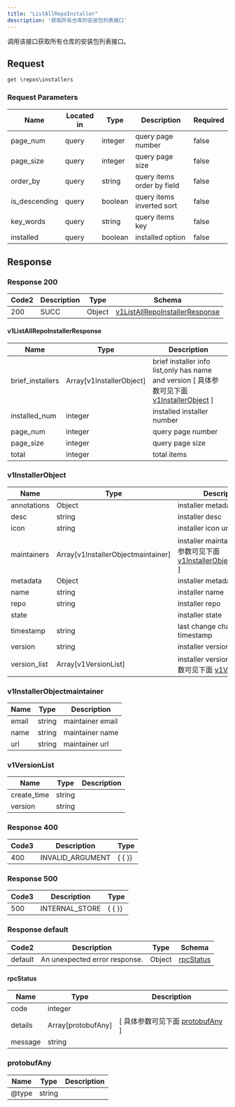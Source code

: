 ```yaml
---
title: "ListAllRepoInstaller"
description: '获取所有仓库的安装包列表接口'
---
```

调用该接口获取所有仓库的安装包列表接口。

## Request

```
get \repos\installers
```

###  Request Parameters

| Name | Located in | Type | Description |  Required |
| ---- | ---------- | ----------- | ----------- |  ---- |
| page_num | query | integer | query page number |  false |
| page_size | query | integer | query page size |  false |
| order_by | query | string | query items order by field |  false |
| is_descending | query | boolean | query items inverted sort |  false |
| key_words | query | string | query items key |  false |
| installed | query | boolean | installed option |  false |

## Response

### Response  200 
| Code2 | Description | Type | Schema |
| ---- | ----------- | ------ | ------ |
| 200 | SUCC | Object | [v1ListAllRepoInstallerResponse](#v1ListAllRepoInstallerResponse) |

#### v1ListAllRepoInstallerResponse

| Name | Type | Description | 
| ---- | ---- | ----------- |         
| brief_installers | Array[v1InstallerObject] | brief installer info list,only has name and version [ 具体参数可见下面 [v1InstallerObject](#v1InstallerObject) ] |       
| installed_num | integer | installed installer number |      
| page_num | integer | query page number |      
| page_size | integer | query page size |      
| total | integer | total items |   

### v1InstallerObject
| Name | Type | Description | 
| ---- | ---- | ----------- |    
| annotations | Object | installer metadata   |      
| desc | string | installer desc |      
| icon | string | installer icon url |          
| maintainers | Array[v1InstallerObjectmaintainer] | installer maintainers [ 具体参数可见下面 [v1InstallerObjectmaintainer](#v1InstallerObjectmaintainer) ] |      
| metadata | Object | installer metadata   |      
| name | string | installer name |      
| repo | string | installer repo |      
| state |  | installer state |      
| timestamp | string | last change chart timestamp |      
| version | string | installer version |          
| version_list | Array[v1VersionList] | installer version list [ 具体参数可见下面 [v1VersionList](#v1VersionList) ] |    

### v1InstallerObjectmaintainer
| Name | Type | Description | 
| ---- | ---- | ----------- |     
| email | string | maintainer email |      
| name | string | maintainer name |      
| url | string | maintainer url |   

### v1VersionList
| Name | Type | Description | 
| ---- | ---- | ----------- |     
| create_time | string |  |      
| version | string |  |   



### Response  400
| Code3 | Description | Type | 
| ---- | ----------- | ------ | 
| 400 | INVALID_ARGUMENT | {   { }} |

### Response  500
| Code3 | Description | Type | 
| ---- | ----------- | ------ | 
| 500 | INTERNAL_STORE | {   { }} |

### Response  default 
| Code2 | Description | Type | Schema |
| ---- | ----------- | ------ | ------ |
| default | An unexpected error response. | Object | [rpcStatus](#rpcStatus) |

#### rpcStatus

| Name | Type | Description | 
| ---- | ---- | ----------- |     
| code | integer |  |          
| details | Array[protobufAny] |  [ 具体参数可见下面 [protobufAny](#protobufAny) ] |       
| message | string |  |   

### protobufAny
| Name | Type | Description | 
| ---- | ---- | ----------- |     
| @type | string |  |   




